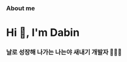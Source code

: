 ### About me
<h1 align="left">Hi 👋, I'm Dabin</h1>
<h3 align="left">날로 성장해 나가는 나는야 새내기 개발자 🐥🐤🐣</h3>
